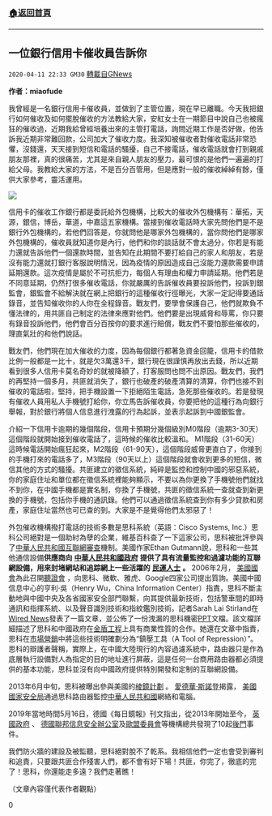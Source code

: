 ###  [:house:返回首頁](https://github.com/ourhimalayas/txt)
---

## 一位銀行信用卡催收員告訴你
`2020-04-11 22:33 GM30` [轉載自GNews](https://gnews.org/zh-hant/169789/)

**作者：miaofude**

我曾經是一名銀行信用卡催收員，並做到了主管位置，現在早已離職。今天我把銀行如何催收及如何擺脫催收的方法教給大家，安紅女士在一期節目中說自己也被瘋狂的催收過，近期我給曾經培養出來的主管打電話，詢問近期工作是否好做，他告訴我近期非常難回款，公司加大了催收力度。我深知被催收者對催收電話非常恐懼，沒錢還，天天接到短信和電話的騷擾，自己不接電話，催收電話就會打到親戚朋友那裡，真的很痛苦，尤其是來自親人朋友的壓力，最可恨的是他們一遍遍的打給父母。我教給大家的方法，不是百分百管用，但是應對一般的催收綽綽有餘，僅供大家參考，靈活運用。

![](https://s3.amazonaws.com/gnews-media-offload/wp-content/uploads/2020/04/11223112/image0-89.jpg)

信用卡的催收工作銀行都是委託給外包機構，比較大的催收外包機構有：華拓，天源，銀信，博岳，華道，中嘉這五家機構。當接到催收電話時大家先問他們是不是銀行外包機構的，若他們回答是，你就問他是哪家外包機構的，當你問他們是哪家外包機構的，催收員就知道你是內行，他們和你的談話就不會太過分，你若是有能力還就告訴他們一個還款時間，並告知在此期間不要打給自己的家人和朋友，若是沒有能力還就打銀行客服說明情況，因為疫情的原因造成自己沒能力還款需要申請延期還款。這次疫情是屬於不可抗拒力，每個人有理由和權力申請延期。他們若是不同意延期，仍然打很多催收電話，你就嚴厲的告訴催收員要投訴他們，投訴到銀監會，銀監會不給解決就在網上把銀行的這種催收行徑曝光，大家一定記得要通話錄音，並告知催收你的人你在全程錄音。戰友們，要學會保護自己，他們就欺負不懂法律的，用共匪自己制定的法律來應對他們。他們要是出現威脅和辱罵，你只要有錄音投訴他們，他們會百分百按你的要求進行賠償，戰友們不要怕那些催收的，理直氣壯的和他們說話。

戰友們，他們現在加大催收的力度，因為每個銀行都著急資金回籠，信用卡的借款比例一般都是一比十，就是欠3萬還3千，銀行現在很謹慎再放出去錢，所以近期看到很多人信用卡莫名奇妙的就被降額了，打客服問也問不出原因。戰友們，我們的再堅持一個多月，共匪就消失了，銀行也破產的破產清算的清算，你們也接不到催收的電話啦，堅持，把手機設置一下拒絕陌生電話，急死那些催收的。若是發現有催收人員用私人手機號打給你，你立馬告訴催收員，你要把他的這種行為向銀行舉報，對於銀行將個人信息進行洩露的行為起訴，並表示起訴到中國銀監會。

介紹一下信用卡逾期的幾個階段，信用卡預期分幾個級別M0階段（逾期3-30天）這個階段就開始接到催收電話了，這時候的催收比較溫和。 M1階段（31-60天）這時候電話開始瘋狂起來，M2階段（61-90天），這個階段威脅更直白了，你接到的手機打來的電話多了，M3階段（90天以上）這個階段就會收到更多的短信，微信其他的方式的騷擾。共匪建立的徵信系統，純碎是監控和控制中國的邪惡系統，你的家庭住址和單位都在徵信系統裡能夠顯示，不要以為你更換了手機號他們就找不到你，在中國手機都是實名制，你換了手機號，共匪的徵信系統一查就查到新更換的手機號，包括你手機的通訊錄。他們可以通過徵信系統查到你有多少貸款和房產，家庭住址當然也可已查的到。大家是不是覺得他們太邪惡了！

外包催收機構撥打電話的技術多數是思科系統（英語：Cisco Systems, Inc.）思科公司絕對是一個助紂為孽的企業，維基百科查了一下這家公司，思科被批評參與了[中華人民共和國互聯網審查](https://zh.wikipedia.org/wiki/%E4%B8%AD%E5%8D%8E%E4%BA%BA%E6%B0%91%E5%85%B1%E5%92%8C%E5%9B%BD%E4%BA%92%E8%81%94%E7%BD%91%E5%AE%A1%E6%9F%A5)機制。美國作家Ethan Gutmann說，思科和一些其他通信設備**供應商向** [**中華人民共和國政府**](https://zh.wikipedia.org/wiki/%E4%B8%AD%E5%8D%8E%E4%BA%BA%E6%B0%91%E5%85%B1%E5%92%8C%E5%9B%BD%E6%94%BF%E5%BA%9C) **提供了具有流量監控和過濾功能的互聯網設備，用來封堵網站和追踪網上一些活躍的** [**民運人士**](https://zh.wikipedia.org/wiki/%E6%B0%91%E9%81%8B%E4%BA%BA%E5%A3%AB) **。** 2006年2月， [美國國會](https://zh.wikipedia.org/wiki/%E7%BE%8E%E5%9B%BD%E5%9B%BD%E4%BC%9A)為此召開[聽證會](https://zh.wikipedia.org/wiki/%E8%81%BD%E8%AD%89%E6%9C%83) ，向思科、微軟、雅虎、Google四家公司提出質詢。美國中國信息中心的亨利·吳（Henry Wu，China Information Center）指責，思科不斷主動地與中國中央及各省國家安全部門聯繫，向其提供最新技術，包括警車間的即時通訊和指揮系統、以及聲音識別技術和指紋鑑別技術。記者Sarah Lai Stirland在[Wired News](https://zh.wikipedia.org/w/index.php?title=Wired_News&amp;action=edit&amp;redlink=1)發表了一篇文章，並公佈了一份洩漏的思科機密[PPT](https://zh.wikipedia.org/wiki/PPT)文檔。該文檔詳細描述了思科和中國政府在[金盾工程](https://zh.wikipedia.org/wiki/%E9%87%91%E7%9B%BE%E5%B7%A5%E7%A8%8B)上具有商業性質的合作。她還在文章中指責，思科在[市場營銷](https://zh.wikipedia.org/wiki/%E5%B8%82%E5%9C%BA%E8%90%A5%E9%94%80)中將這些技術明確劃分為“鎮壓工具（A Tool of Repression）”。思科的辯護者聲稱，實際上，在中國大陸現行的內容過濾系統中，路由器只是作為底層執行設備對人為指定的目的地址進行屏蔽，這是任何一台商用路由器都必須提供的基本功能，思科並沒有向中國政府提供特別開發和定制的互聯網設備。

2013年6月中旬，思科被曝出參與美國的[棱鏡計劃](https://zh.wikipedia.org/wiki/%E6%A3%B1%E9%95%9C%E8%AE%A1%E5%88%92) 。 [愛德華·斯諾登](https://zh.wikipedia.org/wiki/%E6%84%9B%E5%BE%B7%E8%8F%AF%C2%B7%E5%8F%B2%E8%AB%BE%E7%99%BB)揭露， [美國國家安全局](https://zh.wikipedia.org/wiki/%E7%BE%8E%E5%9B%BD%E5%9B%BD%E5%AE%B6%E5%AE%89%E5%85%A8%E5%B1%80)通過思科路由器監控[中華人民共和國](https://zh.wikipedia.org/wiki/%E4%B8%AD%E8%8F%AF%E4%BA%BA%E6%B0%91%E5%85%B1%E5%92%8C%E5%9C%8B)網絡和電腦。

2019年當地時間5月16日，德國《每日鏡報》刊文指出，從2013年開始至今， [英國政府](https://zh.wikipedia.org/wiki/%E8%8B%B1%E5%9C%8B%E6%94%BF%E5%BA%9C) 、 [德國聯邦信息安全辦公室](https://zh.wikipedia.org/w/index.php?title=%E5%BE%B7%E5%9B%BD%E8%81%94%E9%82%A6%E4%BF%A1%E6%81%AF%E5%AE%89%E5%85%A8%E5%8A%9E%E5%85%AC%E5%AE%A4&amp;action=edit&amp;redlink=1)及[歐盟委員會](https://zh.wikipedia.org/wiki/%E6%AC%A7%E6%B4%B2%E8%81%94%E7%9B%9F%E5%A7%94%E5%91%98%E4%BC%9A)等機構總共發現了10起[後門](https://zh.wikipedia.org/wiki/%E8%BB%9F%E9%AB%94%E5%BE%8C%E9%96%80)事件。

我們防火牆的建設及被監聽，思科絕對脫不了乾系。我相信他們一定也會受到審判和追責，只要跟共匪合作殘害人們，都不會有好下場！共匪，你完了，徹底的完了！思科，你還能走多遠？我們走著瞧！

（文章內容僅代表作者觀點）

0
